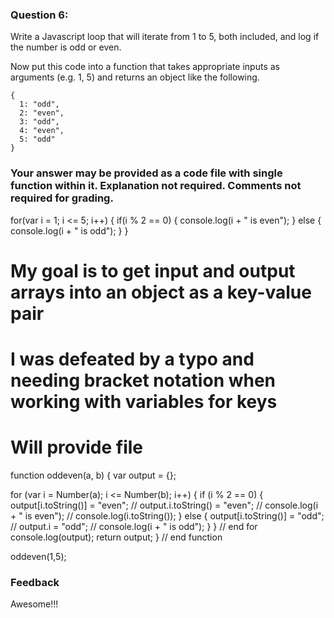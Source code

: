### Question 6:

Write a Javascript loop that will iterate from 1 to 5, both included, and log if the number is odd or even.

Now put this code into a function that takes appropriate inputs as arguments (e.g. 1, 5) and returns an object like the following.

    {
      1: "odd",
      2: "even",
      3: "odd",
      4: "even",
      5: "odd"
    }


### Your answer may be provided as a code file with single function within it.  Explanation not required. Comments not required for grading.

  for(var i = 1; i <= 5; i++) {
    if(i % 2 == 0) {
      console.log(i + " is even");
    } else {
      console.log(i + " is odd");
    }
  }

# My goal is to get input and output arrays into an object as a key-value pair
# I was defeated by a typo and needing bracket notation when working with variables for keys
# Will provide file

function oddeven(a, b) {
  var output = {};

  for (var i = Number(a); i <= Number(b); i++) {
    if (i % 2 == 0) {
     output[i.toString()]  = "even";
//      output.i.toString() = "even";
//      console.log(i + " is even");
//      console.log(i.toString());
    } else {
     output[i.toString()]  = "odd";
//      output.i = "odd";
//      console.log(i + " is odd");
    }
  } // end for
  console.log(output);
  return output;
} // end function

oddeven(1,5);


### Feedback
Awesome!!!